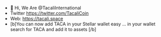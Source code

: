 - 👋 Hi, We Are @TacaliInternational
- Twitter https://twitter.com/TacaliCoin
- Web: https://tacali.space
- [b]You can now add TACA in your Stellar wallet easy ... in your wallet search for TACA and add it to assets [/b]

<!---
TacaliInternational/TacaliInternational is a ✨ special ✨ repository because its `README.md` (this file) appears on your GitHub profile.
You can click the Preview link to take a look at your changes.
--->
